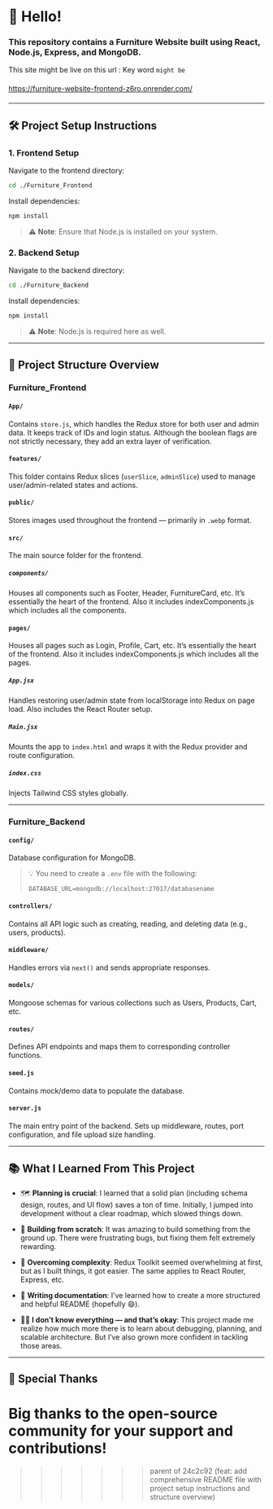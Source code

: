 # 👋 Hello!

### This repository contains a Furniture Website built using React, Node.js, Express, and MongoDB.

This site might be live on this url :
Key word `might be`

####

https://furniture-website-frontend-z6ro.onrender.com/

####

---

## 🛠️ Project Setup Instructions

### 1. Frontend Setup

Navigate to the frontend directory:

```bash
cd ./Furniture_Frontend
```

Install dependencies:

```bash
npm install
```

> ⚠️ **Note**: Ensure that Node.js is installed on your system.

### 2. Backend Setup

Navigate to the backend directory:

```bash
cd ./Furniture_Backend
```

Install dependencies:

```bash
npm install
```

> ⚠️ **Note**: Node.js is required here as well.

---

## 📁 Project Structure Overview

### Furniture_Frontend

#### `App/`

Contains `store.js`, which handles the Redux store for both user and admin data. It keeps track of IDs and login status. Although the boolean flags are not strictly necessary, they add an extra layer of verification.

#### `features/`

This folder contains Redux slices (`userSlice`, `adminSlice`) used to manage user/admin-related states and actions.

#### `public/`

Stores images used throughout the frontend — primarily in `.webp` format.

#### `src/`

The main source folder for the frontend.

##### `components/`

Houses all components such as Footer, Header, FurnitureCard, etc. It’s essentially the heart of the frontend.
Also it includes indexComponents.js which includes all the components.

#### `pages/`

Houses all pages such as Login, Profile, Cart, etc. It’s essentially the heart of the frontend.
Also it includes indexComponents.js which includes all the pages.

##### `App.jsx`

Handles restoring user/admin state from localStorage into Redux on page load. Also includes the React Router setup.

##### `Main.jsx`

Mounts the app to `index.html` and wraps it with the Redux provider and route configuration.

##### `index.css`

Injects Tailwind CSS styles globally.

---

### Furniture_Backend

#### `config/`

Database configuration for MongoDB.

> 💡 You need to create a `.env` file with the following:
>
> ```env
> DATABASE_URL=mongodb://localhost:27017/databasename
> ```

#### `controllers/`

Contains all API logic such as creating, reading, and deleting data (e.g., users, products).

#### `middleware/`

Handles errors via `next()` and sends appropriate responses.

#### `models/`

Mongoose schemas for various collections such as Users, Products, Cart, etc.

#### `routes/`

Defines API endpoints and maps them to corresponding controller functions.

#### `seed.js`

Contains mock/demo data to populate the database.

#### `server.js`

The main entry point of the backend. Sets up middleware, routes, port configuration, and file upload size handling.

---

## 📚 What I Learned From This Project

- 🗺️ **Planning is crucial**: I learned that a solid plan (including schema design, routes, and UI flow) saves a ton of time. Initially, I jumped into development without a clear roadmap, which slowed things down.

- 🧱 **Building from scratch**: It was amazing to build something from the ground up. There were frustrating bugs, but fixing them felt extremely rewarding.

- 🧠 **Overcoming complexity**: Redux Toolkit seemed overwhelming at first, but as I built things, it got easier. The same applies to React Router, Express, etc.

- 📄 **Writing documentation**: I’ve learned how to create a more structured and helpful README (hopefully 😄).

- 👨‍💻 **I don’t know everything — and that’s okay**: This project made me realize how much more there is to learn about debugging, planning, and scalable architecture. But I’ve also grown more confident in tackling those areas.

---

## 🙏 Special Thanks

# Big thanks to the open-source community for your support and contributions!

> > > > > > > parent of 24c2c92 (feat: add comprehensive README file with project setup instructions and structure overview)
